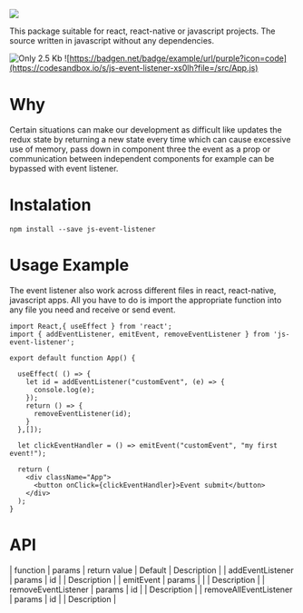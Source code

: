 ![](https://i.ibb.co/p48WrSR/JS-EVENT-LISTENER.png)

This package suitable for react, react-native or javascript projects. The source written in javascript without any dependencies.

![Only 2.5 Kb](https://badgen.net/badge/size/2.5kb/green?icon=npm) ![https://badgen.net/badge/example/url/purple?icon=code](https://codesandbox.io/s/js-event-listener-xs0lh?file=/src/App.js)



# Why

Certain situations can make our development as difficult like updates the redux state by returning a new state every time which can cause excessive use of memory, pass down in component three the event as a prop or communication between independent components for example can be bypassed with event listener.

# Instalation

```
npm install --save js-event-listener
```

# Usage Example

The event listener also work across different files in react, react-native, javascript apps. All you have to do is import the appropriate function into any file you need and receive or send event.

```
import React,{ useEffect } from 'react'; 
import { addEventListener, emitEvent, removeEventListener } from 'js-event-listener';

export default function App() {

  useEffect( () => {
    let id = addEventListener("customEvent", (e) => {
      console.log(e);
    });
    return () => {
      removeEventListener(id);
    }
  },[]);

  let clickEventHandler = () => emitEvent("customEvent", "my first event!");

  return (
    <div className="App">
      <button onClick={clickEventHandler}>Event submit</button>
    </div>
  );
}
```


# API

| function | params | return value | Default | Description | 
| addEventListener | params | id |  | Description | 
| emitEvent | params |  |  | Description | 
| removeEventListener | params | id |  | Description | 
| removeAllEventListener | params | id |  | Description | 

